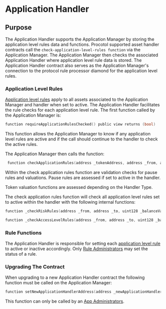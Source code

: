 # Application Handler

## Purpose

The Application Handler supports the Application Manager by storing the application level rules data and functions. Procotol supported asset handler contracts call the `check-application-level-rules function` via the Application Manager. The Application Manager then checks the associated Application Handler where application level rule data is stored. The Application Handler contract also serves as the Application Manager's connection to the protocol rule processor diamond for the application level rules.


### Application Level Rules

[Application level rules](./APPLICATION-RULES-LIST.md) apply to all assets associated to the Application Manager and handler when set to active. The Application Handler facilitates the rule checks for each application level rule. The first function called by the Application Manager is: 

```c
function requireApplicationRulesChecked() public view returns (bool)
```
This function allows the Application Manager to know if any application level rules are active and if the call should continue to the handler to check the active rules. 

The Application Manager then calls the function: 
```c
 function checkApplicationRules(address _tokenAddress, address _from, address _to, uint256 _amount, uint16 _nftValuationLimit, uint256 _tokenId, ActionTypes _action, HandlerTypes _handlerType) external onlyOwner returns (bool)
```
Within the check application rules function are validation checks for pause rules and valuations. Pause rules are assessed if set to active in the handler. 

Token valuation functions are assessed depending on the Handler Type. 

The check application rules function will check all application level rules set to active within the handler with the following internal functions:

```c
function _checkRiskRules(address _from, address _to, uint128 _balanceValuation, uint128 _transferValuation) internal 
```

```c
function _checkAccessLevelRules(address _from, address _to, uint128 _balanceValuation, uint128 _transferValuation) internal
```

### Rule Functions 

The Application Handler is responsible for setting each [application level rule](./APPLICATION-RULES-LIST.md) to active or inactive accordingly. Only [Rule Administrators](../../../permissions/ADMIN-ROLES.md) may set the status of a rule.  

### Upgrading The Contract

When upgrading to a new Application Handler contract the following function must be called on the Application Manager:

```c
function setNewApplicationHandlerAddress(address _newApplicationHandler) external onlyRole(APP_ADMIN_ROLE)
```
This function can only be called by an [App Administrators](../../../permissions/ADMIN-ROLES.md).